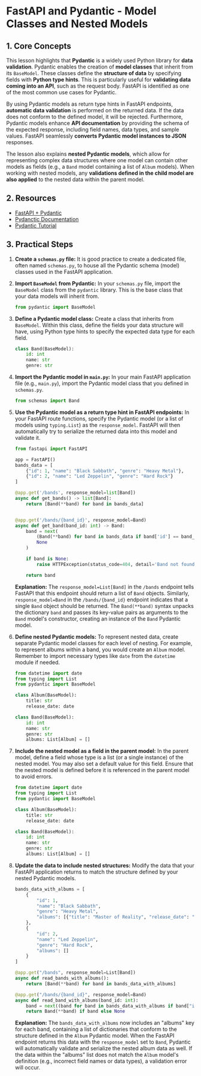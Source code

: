 # FastAPI and Pydantic - Model Classes and Nested Models

## 1. Core Concepts

This lesson highlights that **Pydantic** is a widely used Python library for **data validation**. Pydantic enables the creation of **model classes** that inherit from its `BaseModel`. These classes define the **structure of data** by specifying fields with **Python type hints**. This is particularly useful for **validating data coming into an API**, such as the request body. FastAPI is identified as one of the most common use cases for Pydantic.

By using Pydantic models as return type hints in FastAPI endpoints, **automatic data validation** is performed on the returned data. If the data does not conform to the defined model, it will be rejected. Furthermore, Pydantic models enhance **API documentation** by providing the schema of the expected response, including field names, data types, and sample values. FastAPI seamlessly **converts Pydantic model instances to JSON** responses.

The lesson also explains **nested Pydantic models**, which allow for representing complex data structures where one model can contain other models as fields (e.g., a `Band` model containing a list of `Album` models). When working with nested models, any **validations defined in the child model are also applied** to the nested data within the parent model.

## 2. Resources

- [FastAPI + Pydantic](https://fastapi.tiangolo.com/python-types/#pydantic-models)
- [Pydanctic Documentation](https://docs.pydantic.dev/latest/)
- [Pydantic Tutorial](https://youtube.com/playlist?list=PL-2EBeDYMIbQQGc6kiBSm81XspmwVuk-t&si=-tzoVuCkJuR5uawr)

## 3. Practical Steps

1.  **Create a `schemas.py` file:** It is good practice to create a dedicated file, often named `schemas.py`, to house all the Pydantic schema (model) classes used in the FastAPI application.

2.  **Import `BaseModel` from Pydantic:** In your `schemas.py` file, import the `BaseModel` class from the `pydantic` library. This is the base class that your data models will inherit from.

    ```python
    from pydantic import BaseModel
    ```

3.  **Define a Pydantic model class:** Create a class that inherits from `BaseModel`. Within this class, define the fields your data structure will have, using Python type hints to specify the expected data type for each field.

    ```python
    class Band(BaseModel):
        id: int
        name: str
        genre: str
    ```

4.  **Import the Pydantic model in `main.py`:** In your main FastAPI application file (e.g., `main.py`), import the Pydantic model class that you defined in `schemas.py`.

    ```python
    from schemas import Band
    ```

5.  **Use the Pydantic model as a return type hint in FastAPI endpoints:** In your FastAPI route functions, specify the Pydantic model (or a list of models using `typing.List`) as the `response_model`. FastAPI will then automatically try to serialize the returned data into this model and validate it.

    ```python
    from fastapi import FastAPI

    app = FastAPI()
    bands_data = [
        {"id": 1, "name": "Black Sabbath", "genre": "Heavy Metal"},
        {"id": 2, "name": "Led Zeppelin", "genre": "Hard Rock"}
    ]

    @app.get('/bands', response_model=list[Band])
    async def get_bands() -> list[Band]:
        return [Band(**band) for band in bands_data]


    @app.get('/bands/{band_id}', response_model=Band)
    async def get_band(band_id: int) -> Band:
        band = next(
            (Band(**band) for band in bands_data if band['id'] == band_id),
            None
        )

        if band is None:
            raise HTTPException(status_code=404, detail='Band not found')

        return band
    ```

    **Explanation:** The `response_model=List[Band]` in the `/bands` endpoint tells FastAPI that this endpoint should return a list of `Band` objects. Similarly, `response_model=Band` in the `/bands/{band_id}` endpoint indicates that a single `Band` object should be returned. The `Band(**band)` syntax unpacks the dictionary `band` and passes its key-value pairs as arguments to the `Band` model's constructor, creating an instance of the `Band` Pydantic model.

6.  **Define nested Pydantic models:** To represent nested data, create separate Pydantic model classes for each level of nesting. For example, to represent albums within a band, you would create an `Album` model. Remember to import necessary types like `date` from the `datetime` module if needed.

    ```python
    from datetime import date
    from typing import List
    from pydantic import BaseModel

    class Album(BaseModel):
        title: str
        release_date: date

    class Band(BaseModel):
        id: int
        name: str
        genre: str
        albums: List[Album] = []
    ```

7.  **Include the nested model as a field in the parent model:** In the parent model, define a field whose type is a list (or a single instance) of the nested model. You may also set a default value for this field. Ensure that the nested model is defined before it is referenced in the parent model to avoid errors.

    ```python
    from datetime import date
    from typing import List
    from pydantic import BaseModel

    class Album(BaseModel):
        title: str
        release_date: date

    class Band(BaseModel):
        id: int
        name: str
        genre: str
        albums: List[Album] = []
    ```

8.  **Update the data to include nested structures:** Modify the data that your FastAPI application returns to match the structure defined by your nested Pydantic models.

    ```python
    bands_data_with_albums = [
        {
            "id": 1,
            "name": "Black Sabbath",
            "genre": "Heavy Metal",
            "albums": [{"title": "Master of Reality", "release_date": "1971-07-21"}]
        },
        {
            "id": 2,
            "name": "Led Zeppelin",
            "genre": "Hard Rock",
            "albums": []
        }
    ]

    @app.get("/bands", response_model=List[Band])
    async def read_bands_with_albums():
        return [Band(**band) for band in bands_data_with_albums]

    @app.get("/bands/{band_id}", response_model=Band)
    async def read_band_with_albums(band_id: int):
        band = next((band for band in bands_data_with_albums if band["id"] == band_id), None)
        return Band(**band) if band else None
    ```

    **Explanation:** The `bands_data_with_albums` now includes an "albums" key for each band, containing a list of dictionaries that conform to the structure defined in the `Album` Pydantic model. When the FastAPI endpoint returns this data with the `response_model` set to `Band`, Pydantic will automatically validate and serialize the nested album data as well. If the data within the "albums" list does not match the `Album` model's definition (e.g., incorrect field names or data types), a validation error will occur.
